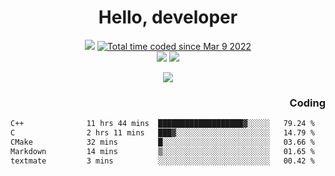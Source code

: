 # <div align='center' >Hello, developer</div>

<div align='center'>
  <a ><img src="https://img.shields.io/badge/dynamic/json?url=https%3A%2F%2Fapi.swo.moe%2Fstats%2Fgithub%2FFree-Aaron-Li&query=count&color=181717&label=GitHub&labelColor=282c34&logo=github&suffix=+follows&cacheSeconds=3600"></a>
  <a href="https://wakatime.com/@fe40087f-8eae-48dc-9950-ad0633db1591"><img src="https://wakatime.com/badge/user/fe40087f-8eae-48dc-9950-ad0633db1591.svg" alt="Total time coded since Mar 9 2022" /></a>
</div>
<div align='center'>
  <a><img src="https://img.shields.io/badge/Rookie-blue?style=plastic&logo=c&logoColor=blue&labelColor=7a6d56"></a>
  <a><img src="https://img.shields.io/badge/Rookie-blue?style=plastic&logo=c%2B%2B&logoColor=blue&labelColor=7a6d56"></a> 
</div>

<p align="center">
  <img src="https://readme-typing-svg.demolab.com/?lines=你好!+开发者;Hello!+ developer&font=Fira%20Code&center=true&width=380&height=50&duration=4000&pause=1000">
</p>


<div align='right'>
  <h3>Coding</h3>
</div>

<!--START_SECTION:waka-->

```txt
C++              11 hrs 44 mins  ███████████████████▓░░░░░   79.24 %
C                2 hrs 11 mins   ███▓░░░░░░░░░░░░░░░░░░░░░   14.79 %
CMake            32 mins         █░░░░░░░░░░░░░░░░░░░░░░░░   03.66 %
Markdown         14 mins         ▒░░░░░░░░░░░░░░░░░░░░░░░░   01.65 %
textmate         3 mins          ░░░░░░░░░░░░░░░░░░░░░░░░░   00.42 %
```

<!--END_SECTION:waka-->




